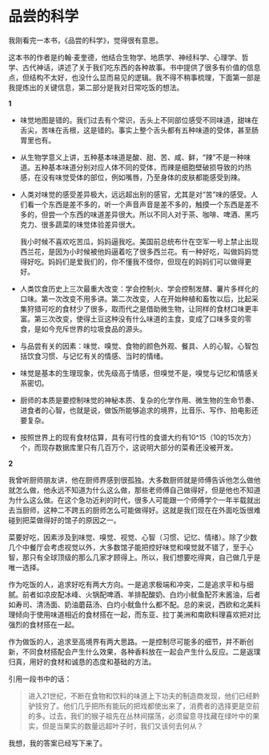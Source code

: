 # 品尝的科学

我刚看完一本书，《品尝的科学》，觉得很有意思。

这本书的作者是约翰·麦奎德，他结合生物学、地质学、神经科学、心理学、哲学、古代神话，讲述了关于我们吃东西的各种故事。书中提供了很多有价值的信息点，但结构不太好，也没什么显而易见的逻辑。我不得不稍事梳理，下面第一部是我提炼出的关键信息，第二部分是我对日常吃饭的想法。

**1**

* 味觉地图是错的。我们过去有个常识，舌头上不同部位感受不同味道，甜味在舌尖，苦味在舌根，这是错的。事实上整个舌头都有五种味道的受体，甚至肠胃里也有。
* 从生物学意义上讲，五种基本味道是酸、甜、苦、咸、鲜，“辣”不是一种味道。五种基本味道分别对应人体不同的受体，而辣是细胞壁破损导致的灼热感，在没有味觉受体的部位，例如嘴唇，乃至身体的皮肤都能感受到辣。
* 人类对味觉的感受差异极大，远远超出别的感官，尤其是对“苦”味的感受。人们看一个东西是差不多的，听一个声音声音是差不多的，触摸一个东西是差不多的，但尝一个东西的味道差异很大。所以不同人对于茶、咖啡、啤酒、黑巧克力、很多蔬菜的味觉体验差异很大。

  我小时候不喜欢吃苦瓜，妈妈逼我吃。美国前总统布什在空军一号上禁止出现西兰花，是因为小时候被他妈逼着吃了很多西兰花。有一种好吃，叫做妈妈觉得好吃。妈妈们是爱我们的，你不懂我不怪你，但现在的妈妈们可以做得更好。  

* 人类饮食历史上三次最重大改变：学会控制火、学会控制发酵、薯片多样化的口味。第一次改变不用多讲。第二次改变，人在开始种植和畜牧以后，比起采集狩猎可吃的食材少了很多，取而代之是借助微生物，让同样的食材口味更丰富。第三次改变，使得土豆这种没有什么味道的主食，变成了口味多变的零食，是如今充斥世界的垃圾食品的源头。
* 与品尝有关的因素：味觉、嗅觉、食物的颜色外观、餐具、人的心智。心智包括饮食习惯、与记忆有关的情感、当时的情绪。
* 味觉是基本的生理现象，优先级高于情感，但嗅觉不是，嗅觉与记忆和情感关系密切。
* 厨师的本质是要控制味觉的神秘本质、复杂的化学作用、微生物的生命节奏、进食者的心智，也就是说，做饭所能够追求的境界，比音乐、写作、拍电影还要复杂。
* 按照世界上的现有食材估算，具有可行性的食谱大约有10^15（10的15次方）个，而现存数据库里只有几百万个，这说明大部分的菜肴还没被开发。

**2**

我曾听厨师朋友讲，他在厨师界感到很孤独。大多数厨师就是师傅告诉他怎么做他就怎么做，他永远不知道为什么这么做，那些老师傅自己做得好，但是他也不知道为什么这么做。在这个急功近利的时代，很多人可能跟一个师傅学个一年半载就出去当厨师，这种二不跨五的厨师怎么可能做得好。这就是我们现在在外面吃饭很难碰到把菜做得好的馆子的原因之一。

菜要好吃，因素涉及到味觉、嗅觉、视觉、心智（习惯、记忆、情绪）。除了少数几个中餐厅会考虑视觉以外，大多数馆子能把控好味觉和嗅觉就不错了，至于心智，那只有全球顶级的那么几家才顾得上。所以，我们想要吃得爽，自己做几乎是唯一选择。

作为吃饭的人，追求好吃有两大方向。一是追求极端和冲突，二是追求平和与细腻。前者如凉皮配冰峰、火锅配啤酒、羊排配酸奶、白灼小鱿鱼配芥末酱油，后者如寿司、清汤面、奶油蘑菇汤、白灼小鱿鱼什么都不配。总的来说，西欧和北美料理倾向于使用味道相近的食材搭在一起，而东亚、拉丁美洲和南欧料理喜欢把对比强烈的食材搭在一起。

作为做饭的人，追求至高境界有两大思路。一是控制尽可能多的细节，并不断创新，不同食材搭配会产生什么效果，各种香料放在一起会产生什么反应。二是返璞归真，用好的食材和诚恳的态度和基础的方法。

引用一段书中的话：

> 进入21世纪，不断在食物和饮料的味道上下功夫的制造商发现，他们已经黔驴技穷了。他们几乎把所有能玩的把戏都使出来了，消费者的选择更是空前的多。过去，我们的猴子祖先在丛林间摆荡，必须留意寻找藏在绿叶中的果实，但是当果实的数量远超叶子时，我们又该何去何从？

我想，我的答案已经写下来了。

